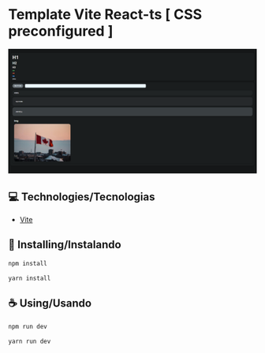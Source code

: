 # Template Vite React-ts [ CSS preconfigured ]

<img src="/public/example.png" alt="example">

## 💻 Technologies/Tecnologias

-   [Vite](https://vitejs.dev/)

## 🚀 Installing/Instalando

```
npm install
```

```
yarn install
```

## ☕ Using/Usando

```
npm run dev
```

```
yarn run dev
```
